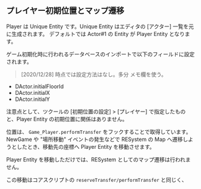 プレイヤー初期位置とマップ遷移
----------

Player は Unique Entity です。Unique Entity はエディタの [アクター] 一覧を元に生成されます。
デフォルトでは Actor#1 の Entity が Player Entity となります。

ゲーム初期化時に行われるデータベースのインポートで以下のフィールドに設定されます。

> [2020/12/28] 時点では設定方法はなし。多分 メモ欄を使う。

- DActor.initialFloorId
- DActor.initialX
- DActor.initialY

注意点として、ツクールの [初期位置の設定] > [プレイヤー] で指定したものと、Player Entity の初期位置に関係はありません。

位置は、 `Game_Player.performTransfer` をフックすることで取得しています。
NewGame や "場所移動" イベントの発生などで RESystem の Map へ遷移しようとしたとき、移動先の座標へ Player Entity を移動させます。

Player Entity を移動しただけでは、RESystem としてのマップ遷移は行われません。



この移動はコアスクリプトの `reserveTransfer/performTransfer` と同じく、







